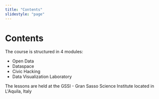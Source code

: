 ```yaml
---
title: "Contents"
slidestyle: "page"
---
```

<h1>Contents</h1>
<p>
The course is structured in 4 modules:
<ul>
<li>Open Data</li>
<li>Dataspace</li>
<li>Civic Hacking</li>
<li>Data Visualization Laboratory</li>
</ul
</p>
<p>
The lessons are held at the GSSI - Gran Sasso Science Institute located in L'Aquila, Italy
</p>
